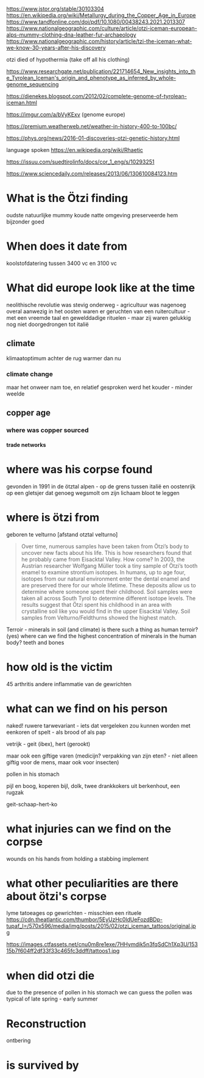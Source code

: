 https://www.jstor.org/stable/30103304
https://en.wikipedia.org/wiki/Metallurgy_during_the_Copper_Age_in_Europe
https://www.tandfonline.com/doi/pdf/10.1080/00438243.2021.2013307
https://www.nationalgeographic.com/culture/article/otzi-iceman-european-alps-mummy-clothing-dna-leather-fur-archaeology
https://www.nationalgeographic.com/history/article/tzi-the-iceman-what-we-know-30-years-after-his-discovery

otzi died of hypothermia (take off all his clothing)

https://www.researchgate.net/publication/221714654_New_insights_into_the_Tyrolean_Iceman's_origin_and_phenotype_as_inferred_by_whole-genome_sequencing

https://dienekes.blogspot.com/2012/02/complete-genome-of-tyrolean-iceman.html

https://imgur.com/a/bVyKExv (genome europe)

https://premium.weatherweb.net/weather-in-history-400-to-100bc/

https://phys.org/news/2016-01-discoveries-otzi-genetic-history.html


language spoken
<https://en.wikipedia.org/wiki/Rhaetic>

https://issuu.com/suedtirolinfo/docs/cor_1_eng/s/10293251

https://www.sciencedaily.com/releases/2013/06/130610084123.htm


# What is the Ötzi finding
oudste natuurlijke mummy
koude natte omgeving preserveerde hem bijzonder goed
# When does it date from
koolstofdatering
tussen 3400 vc en 3100 vc
# What did europe look like at the time
neolithische revolutie was stevig onderweg - agricultuur was nagenoeg overal aanwezig
in het oosten waren er geruchten van een ruitercultuur - met een vreemde taal en gewelddadige rituelen - maar zij waren gelukkig nog niet doorgedrongen tot italië
## climate
klimaatoptimum achter de rug
warmer dan nu
### climate change
maar het onweer nam toe, en relatief gesproken werd het kouder - minder weelde
## copper age
### where was copper sourced
#### trade networks
# where was his corpse found
gevonden in 1991 in de ötztal alpen - op de grens tussen italië en oostenrijk
op een gletsjer dat genoeg wegsmolt om zijn lichaam bloot te leggen
# where is ötzi from
geboren te velturno [afstand otztal velturno]
> Over time, numerous samples have been taken from Ötzi’s body to uncover new facts about his life. This is how researchers found that he probably came from Eisacktal Valley. How come? In 2003, the Austrian researcher Wolfgang Müller took a tiny sample of Ötzi’s tooth enamel to examine strontium isotopes. In humans, up to age four, isotopes from our natural environment enter the dental enamel and are preserved there for our whole lifetime. These deposits allow us to determine where someone spent their childhood. Soil samples were taken all across South Tyrol to determine different isotope levels. The results suggest that Ötzi spent his childhood in an area with crystalline soil like you would find in the upper Eisacktal Valley. Soil samples from Velturno/Feldthurns showed the highest match.

Terroir - minerals in soil (and climate)
is there such a thing as human terroir? (yes)
where can we find the highest concentration of minerals in the human body?
teeth and bones
# how old is the victim
45
arthritis
andere inflammatie van de gewrichten
# what can we find on his person
naked!
ruwere tarwevariant - iets dat vergeleken zou kunnen worden met eenkoren of spelt - als brood of als pap

vetrijk - geit (ibex), hert (gerookt)

maar ook een giftige varen (medicijn? verpakking van zijn eten? - niet alleen giftig voor de mens, maar ook voor insecten)

pollen in his stomach

pijl en boog, koperen bijl, dolk, twee drankkokers uit berkenhout, een rugzak

geit-schaap-hert-ko
# what injuries can we find on the corpse
wounds on his hands from holding a stabbing implement

# what other peculiarities are there about ötzi's corpse
lyme
tatoeages op gewrichten - misschien een rituele 
https://cdn.theatlantic.com/thumbor/5EyUzHc0ldUeFozdBDp-tupaf_I=/570x596/media/img/posts/2015/02/otzi_iceman_tattoos/original.jpg

https://images.ctfassets.net/cnu0m8re1exe/7HHymdik5n3fqSdCh1Xp3U/15315b7f604ff2df33f33c465fc3ddff/tattoos1.jpg
# when did otzi die
due to the presence of pollen in his stomach we can guess
the pollen was typical of late spring - early summer
# Reconstruction
ontbering
# is survived by